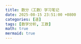 ```yaml
---
title: 数分（工数）学习笔记
date: 2025-08-15 23:51:00 +0800
categories: [道]
tags: [数学分析, 工数]
math: true
mermaid: true
---
```


